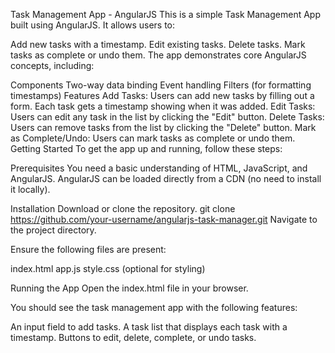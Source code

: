 Task Management App - AngularJS
This is a simple Task Management App built using AngularJS. It allows users to:

Add new tasks with a timestamp.
Edit existing tasks.
Delete tasks.
Mark tasks as complete or undo them.
The app demonstrates core AngularJS concepts, including:

Components
Two-way data binding
Event handling
Filters (for formatting timestamps)
Features
Add Tasks: Users can add new tasks by filling out a form. Each task gets a timestamp showing when it was added.
Edit Tasks: Users can edit any task in the list by clicking the "Edit" button.
Delete Tasks: Users can remove tasks from the list by clicking the "Delete" button.
Mark as Complete/Undo: Users can mark tasks as complete or undo them.
Getting Started
To get the app up and running, follow these steps:

Prerequisites
You need a basic understanding of HTML, JavaScript, and AngularJS. AngularJS can be loaded directly from a CDN (no need to install it locally).

Installation
Download or clone the repository.
git clone https://github.com/your-username/angularjs-task-manager.git
Navigate to the project directory.

Ensure the following files are present:

index.html
app.js
style.css (optional for styling)

Running the App
Open the index.html file in your browser.

You should see the task management app with the following features:

An input field to add tasks.
A task list that displays each task with a timestamp.
Buttons to edit, delete, complete, or undo tasks.
